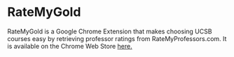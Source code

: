 # RateMyGold
RateMyGold is a Google Chrome Extension that makes choosing UCSB courses easy by retrieving professor ratings from RateMyProfessors.com. It is available on the Chrome Web Store [here.](https://chrome.google.com/webstore/detail/ratemygold/ciecdjgddgicamloamaccalknjjpfdfe)
